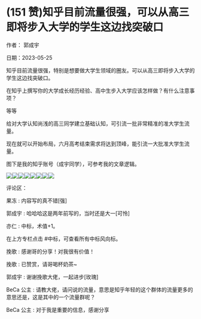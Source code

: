 
# (151 赞)知乎目前流量很强，可以从高三即将步入大学的学生这边找突破口

作者：  郭成宇

日期：2023-05-25

知乎目前流量很强，特别是想要做大学生领域的圈友。可以从高三即将步入大学的学生这边找突破口。

在知乎上撰写你的大学成长经历经验、高中生步入大学应该怎样做？有什么注意事项？

等等

给对大学认知尚浅的高三同学建立基础认知，可引流一批非常精准的准大学生流量。

现在就可以开始布局，六月高考结束需求将达到顶峰，能引流一大批准大学生流量。

图下是我的知乎账号（成宇同学），可参考我的文章逻辑。

![](img/gaokao-xiangguan_0306.png)![](img/gaokao-xiangguan_0311.png)![](img/gaokao-xiangguan_0316.png)![](img/gaokao-xiangguan_0321.png)![](img/gaokao-xiangguan_0326.png)![](img/gaokao-xiangguan_0331.png)![](img/gaokao-xiangguan_0336.png)![](img/gaokao-xiangguan_0341.png)

评论区：

果冻 : 内容写的真不错[强]

郭成宇 : 哈哈哈这是两年前写的，当时还是大一[可怜]

亦仁 : 中标，术值+1。

在上方专栏点击 #中标，可查看所有中标风向标。

挽歌 : 感谢哥的分享！对我很有价值！

挽歌 : 已赞赏，请哥喝杯奶茶~

郭成宇 : 谢谢挽歌大佬，一起进步[玫瑰]

BeCa 公主 : 请教大佬，请问说的流量，意思是知乎年轻的这个群体的流量更多的意思还是，这是其中的一个流量群呢？

BeCa 公主 : 对于我是重要的信息，感谢分享
